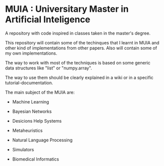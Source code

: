 # MUIA : Universitary Master in Artificial Inteligence
A repository with code inspired in classes taken in the master's degree.

This repository will contain some of the techinques that I learnt in MUIA and other kind of implementations from other papers.
Also will contain some of my own implementations.

The way to work with most of the techniques is based on some generic data structures like  "list" or "numpy.array".

The way to use them should be clearly explained in a wiki or in a specific tutorial-documentation.

The main subject of the MUIA are:

  * Machine Learning

  * Bayesian Networks

  * Desicions Help Systems

  * Metaheuristics

  * Natural Language Processing

  * Simulators

  * Biomedical Informatics
